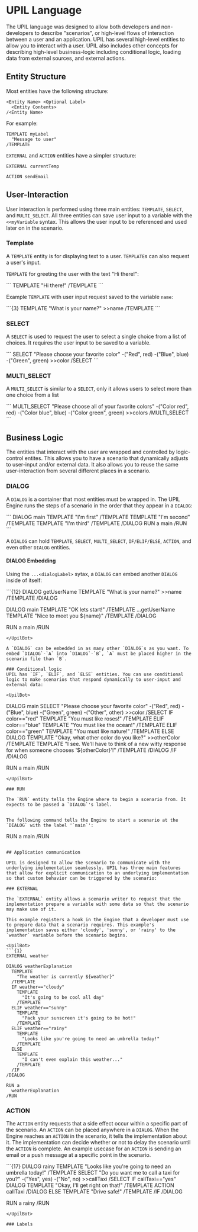 # UPIL Language

The UPIL language was designed to allow both developers and non-developers to describe "scenarios", or high-level flows of interaction between a user and an application. UPIL has several high-level entities to allow you to interact with a user. UPIL also includes other concepts for describing high-level business-logic including conditional logic, loading data from external sources, and external actions.

## Entity Structure

Most entities have the following structure:

```
<Entity Name> <Optional Label>
  <Entity Contents>
/<Entity Name>
```
For example:
```
TEMPLATE myLabel
  "Message to user"
/TEMPLATE
```

`EXTERNAL` and `ACTION` entities have a simpler structure:
```
EXTERNAL currentTemp
```
```
ACTION sendEmail
```

## User-Interaction

User interaction is performed using three main entities: `TEMPLATE`, `SELECT`, and `MULTI_SELECT`. All three entities can save user input to a variable with the `<<myVariable` syntax. This allows the user input to be referenced and used later on in the scenario.

### Template
A `TEMPLATE` entity is for displaying text to a user. `TEMPLATE`s can also request a user's input.

`TEMPLATE` for greeting the user with the text "Hi there!":

<UpilBot simple>
```
TEMPLATE
  "Hi there!"
/TEMPLATE
```
</UpilBot>

Example `TEMPLATE` with user input request saved to the variable `name`:

<UpilBot simple>
```{3}
TEMPLATE
  "What is your name?"
  >>name
/TEMPLATE
```
</UpilBot>

### SELECT
A `SELECT` is used to request the user to select a single choice from a list of choices. It requires the user input to be saved to a variable.

<UpilBot simple>
```
SELECT
 "Please choose your favorite color"
  -("Red", red)
  -("Blue", blue)
  -("Green", green)
  >>color
/SELECT
```
</UpilBot>

### MULTI_SELECT
A `MULTI_SELECT` is similar to a `SELECT`, only it allows users to select more than one choice from a list

<UpilBot simple>
```
MULTI_SELECT
 "Please choose all of your favorite colors"
  -("Color red", red)
  -("Color blue", blue)
  -("Color green", green)
  >>colors
/MULTI_SELECT
```
</UpilBot>

## Business Logic 
The entities that interact with the user are wrapped and controlled by logic-control entites. This allows you to have a scenario that dynamically adjusts to user-input and/or external data. It also allows you to reuse the same user-interaction from several different places in a scenario.

### DIALOG

A `DIALOG` is a container that most entities must be wrapped in. The UPIL Engine runs the steps of a scenario in the order that they appear in a `DIALOG`:

<UpilBot>
```
DIALOG main
  TEMPLATE
    "I'm first"
  /TEMPLATE
  TEMPLATE
    "I'm second"
  /TEMPLATE
  TEMPLATE
    "I'm third"
  /TEMPLATE
/DIALOG
RUN a
  main
/RUN
```
</UpilBot>

A `DIALOG` can hold `TEMPLATE`, `SELECT`, `MULTI_SELECT`, `IF/ELIF/ELSE`, `ACTION`, and even other `DIALOG` entities. 

#### DIALOG Embedding
Using the `...<dialogLabel>` sytax, a `DIALOG` can embed another `DIALOG` inside of itself:

<UpilBot>
```{12}
DIALOG getUserName
  TEMPLATE
    "What is your name?"
    >>name
  /TEMPLATE
/DIALOG

DIALOG main
  TEMPLATE
    "OK lets start!"
  /TEMPLATE
  ...getUserName
  TEMPLATE
    "Nice to meet you ${name}"
  /TEMPLATE
/DIALOG

RUN a
  main
/RUN
```
</UpilBot>

A `DIALOG` can be embedded in as many other `DIALOG`s as you want. To embed `DIALOG`-`A` into `DIALOG`-`B`, `A` must be placed higher in the scenario file than `B`. 

### Conditional logic
UPIL has `IF`, `ELIF`, and `ELSE` entities. You can use conditional logic to make scenarios that respond dynamically to user-input and external data:

<UpilBot>
```
DIALOG main
  SELECT
    "Please choose your favorite color"
    -("Red", red)
    -("Blue", blue)
    -("Green", green)
    -("Other", other)
    >>color
  /SELECT
  IF color=="red"
    TEMPLATE
      "You must like roses!"
    /TEMPLATE
  ELIF color=="blue"
    TEMPLATE
      "You must like the ocean!"
    /TEMPLATE
  ELIF color=="green"
    TEMPLATE
      "You must like nature!"
    /TEMPLATE
  ELSE
    DIALOG
      TEMPLATE
        "Okay, what other color do you like?"
        >>otherColor
      /TEMPLATE
      TEMPLATE
        "I see. We'll have to think of a new witty response for when someone chooses '${otherColor}'!"
      /TEMPLATE
    /DIALOG
  /IF
/DIALOG

RUN a
  main
/RUN
```
</UpilBot>

### RUN

The `RUN` entity tells the Engine where to begin a scenario from. It expects to be passed a `DIALOG`'s label.


The following command tells the Engine to start a scenario at the `DIALOG` with the label '`main`':
```
RUN a
  main
/RUN
```

## Application communication

UPIL is designed to allow the scenario to communicate with the underlying implementation seamlessly. UPIL has three main features that allow for explicit communication to an underlying implementation so that custom behavior can be triggered by the scenario:

### EXTERNAL

The `EXTERNAL` entity allows a scenario writer to request that the implementation prepare a variable with some data so that the scenario may make use of it.

This example registers a hook in the Engine that a developer must use to prepare data that a scenario requires. This example's implementation saves either 'cloudy', 'sunny', or 'rainy' to the `weather` variable before the scenario begins. 

<UpilBot>
```{1}
EXTERNAL weather

DIALOG weatherExplanation
  TEMPLATE
    "The weather is currently ${weather}"
  /TEMPLATE
  IF weather=="cloudy"
    TEMPLATE
      "It's going to be cool all day"
    /TEMPLATE
  ELIF weather=="sunny"
    TEMPLATE
      "Pack your sunscreen it's going to be hot!"
    /TEMPLATE
  ELIF weather=="rainy"
    TEMPLATE
      "Looks like you're going to need an umbrella today!"
    /TEMPLATE
  ELSE
    TEMPLATE
      "I can't even explain this weather..."
    /TEMPLATE
  /IF
/DIALOG

RUN a
  weatherExplanation
/RUN
```
</UpilBot>

### ACTION

The `ACTION` entity requests that a side effect occur within a specific part of the scenario. An `ACTION` can be placed anywhere in a `DIALOG`. When the Engine reaches an `ACTION` in the scenario, it tells the implementation about it. The implementation can decide whether or not to delay the scenario until the `ACTION` is complete. An example usecase for an `ACTION` is sending an email or a push message at a specific point in the scenario.

<UpilBot>
```{17}
DIALOG rainy
  TEMPLATE
    "Looks like you're going to need an umbrella today!"
  /TEMPLATE
  SELECT
    "Do you want me to call a taxi for you?"
    -("Yes", yes)
    -("No", no)
    >>callTaxi
  /SELECT
  IF callTaxi=="yes"
      DIALOG
        TEMPLATE
          "Okay, I'll get right on that!"
        /TEMPLATE
        ACTION callTaxi
      /DIALOG
    ELSE
      TEMPLATE
        "Drive safe!"
      /TEMPLATE
  /IF
/DIALOG

RUN a
  rainy
/RUN
```
</UpilBot>

### Labels

